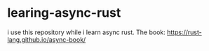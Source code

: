 # learing-async-rust
i use this repository while i learn async rust. The book: https://rust-lang.github.io/async-book/

